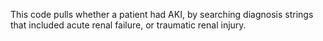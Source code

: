 This code pulls whether a patient had AKI, by searching diagnosis strings that included acute renal failure, or traumatic renal injury. 
